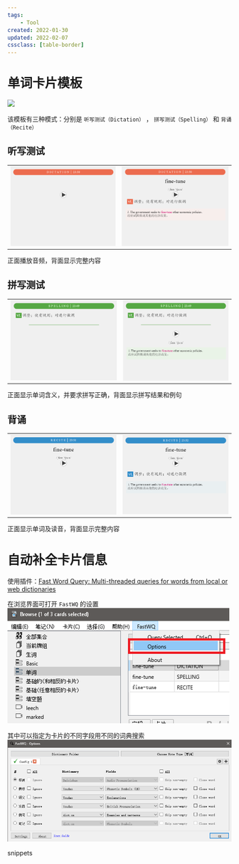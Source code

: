 ```yaml
---
tags:
    - Tool
created: 2022-01-30
updated: 2022-02-07
cssclass: [table-border]
---
```


# 单词卡片模板

![](assets/Anki/生词.apkg)

该模板有三种模式：分别是 `听写测试（Dictation）` ， `拼写测试（Spelling）` 和 `背诵 （Recite）`

## 听写测试

|                               |                                   |
| ----------------------------- | --------------------------------- |
| ![正面](assets/Anki/Untitled.png) | ![背面](assets/Anki/Untitled%201.png) |

正面播放音频，背面显示完整内容

## 拼写测试

|                                       |                                       |
| ------------------------------------- | ------------------------------------- |
| ![正面](assets/Anki/Untitled%202.png) | ![背面](assets/Anki/Untitled%203.png) | 

正面显示单词含义，并要求拼写正确，背面显示拼写结果和例句

## 背诵

|                                       |                                       |
| ------------------------------------- | ------------------------------------- |
| ![正面](assets/Anki/Untitled%204.png) | ![背面](assets/Anki/Untitled%205.png) | 

正面显示单词及读音，背面显示完整内容

# 自动补全卡片信息

使用插件：[Fast Word Query: Multi-threaded queries for words from local or web dictionaries](https://ankiweb.net/shared/info/1807206748)

在浏览界面可打开 `FastWQ` 的设置
![|500](assets/Anki/Untitled%206.png)

其中可以指定为卡片的不同字段用不同的词典搜索
![|500](assets/Anki/Untitled%207.png)

snippets